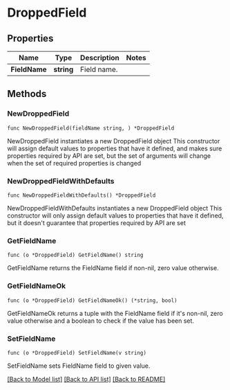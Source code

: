 # DroppedField

## Properties

Name | Type | Description | Notes
------------ | ------------- | ------------- | -------------
**FieldName** | **string** | Field name. | 

## Methods

### NewDroppedField

`func NewDroppedField(fieldName string, ) *DroppedField`

NewDroppedField instantiates a new DroppedField object
This constructor will assign default values to properties that have it defined,
and makes sure properties required by API are set, but the set of arguments
will change when the set of required properties is changed

### NewDroppedFieldWithDefaults

`func NewDroppedFieldWithDefaults() *DroppedField`

NewDroppedFieldWithDefaults instantiates a new DroppedField object
This constructor will only assign default values to properties that have it defined,
but it doesn't guarantee that properties required by API are set

### GetFieldName

`func (o *DroppedField) GetFieldName() string`

GetFieldName returns the FieldName field if non-nil, zero value otherwise.

### GetFieldNameOk

`func (o *DroppedField) GetFieldNameOk() (*string, bool)`

GetFieldNameOk returns a tuple with the FieldName field if it's non-nil, zero value otherwise
and a boolean to check if the value has been set.

### SetFieldName

`func (o *DroppedField) SetFieldName(v string)`

SetFieldName sets FieldName field to given value.



[[Back to Model list]](../README.md#documentation-for-models) [[Back to API list]](../README.md#documentation-for-api-endpoints) [[Back to README]](../README.md)



